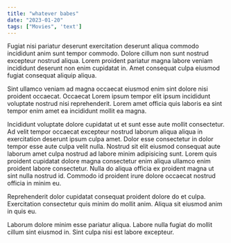 ```yaml
---
title: "whatever babes"
date: "2023-01-20"
tags: ["Movies", 'text']
---
```


Fugiat nisi pariatur deserunt exercitation deserunt aliqua commodo incididunt anim sunt tempor commodo. Dolore cillum non sunt nostrud excepteur nostrud aliqua. Lorem proident pariatur magna labore veniam incididunt deserunt non enim cupidatat in. Amet consequat culpa eiusmod fugiat consequat aliquip aliqua.

Sint ullamco veniam ad magna occaecat eiusmod enim sint dolore nisi proident occaecat. Occaecat Lorem ipsum tempor elit ipsum incididunt voluptate nostrud nisi reprehenderit. Lorem amet officia quis laboris ea sint tempor enim amet ea incididunt mollit ea magna.

Incididunt voluptate dolore cupidatat ut et sunt esse aute mollit consectetur. Ad velit tempor occaecat excepteur nostrud laborum aliqua aliqua in exercitation deserunt ipsum culpa amet. Dolor esse consectetur in dolor tempor esse aute culpa velit nulla. Nostrud sit elit eiusmod consequat aute laborum amet culpa nostrud ad labore minim adipisicing sunt. Lorem quis proident cupidatat dolore magna consectetur enim aliqua ullamco enim proident labore consectetur. Nulla do aliqua officia ex proident magna ut sint nulla nostrud id. Commodo id proident irure dolore occaecat nostrud officia in minim eu.

Reprehenderit dolor cupidatat consequat proident dolore do et culpa. Exercitation consectetur quis minim do mollit anim. Aliqua sit eiusmod anim in quis eu.

Laborum dolore minim esse pariatur aliqua. Labore nulla fugiat do mollit cillum sint eiusmod in. Sint culpa nisi est labore excepteur.
